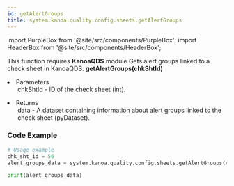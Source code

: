 ```yaml
---
id: getAlertGroups
title: system.kanoa.quality.config.sheets.getAlertGroups
---
```


import PurpleBox from '@site/src/components/PurpleBox';
import HeaderBox from '@site/src/components/HeaderBox';

<PurpleBox>This function requires <b>KanoaQDS</b> module</PurpleBox>
<HeaderBox header="Description">Gets alert groups linked to a check sheet in KanoaQDS.</HeaderBox>
<HeaderBox header="Syntax">
    <b>getAlertGroups(chkShtId)</b>
    <li> Parameters <br />
        <ul>chkShtId - ID of the check sheet (int).</ul>
    </li>
    <li> Returns <br />
        <ul>data - A dataset containing information about alert groups linked to the check sheet (pyDataset).</ul>
    </li>
</HeaderBox>

### Code Example
```python
# Usage example
chk_sht_id = 56
alert_groups_data = system.kanoa.quality.config.sheets.getAlertGroups(chkShtId=chk_sht_id)

print(alert_groups_data)